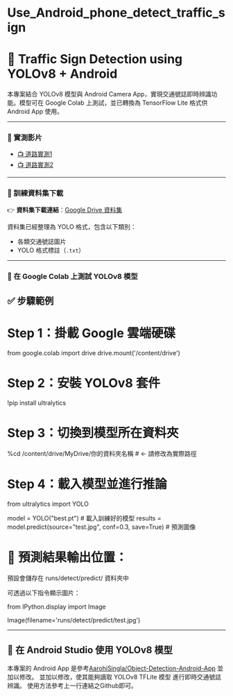 # Use_Android_phone_detect_traffic_sign
# 🚦 Traffic Sign Detection using YOLOv8 + Android

本專案結合 YOLOv8 模型與 Android Camera App，實現交通號誌即時辨識功能。模型可在 Google Colab 上測試，並已轉換為 TensorFlow Lite 格式供 Android App 使用。

---

### 🎥 實測影片

- [📺 道路實測1](https://youtu.be/aLm5FB8fbxg?si=0OlG5yID60spQ9gS) 
- [📺 道路實測2](https://youtu.be/dlAm7eZzP6I) 

---

### 📂 訓練資料集下載

👉 **資料集下載連結**：[Google Drive 資料集](https://drive.google.com/drive/folders/143J2hKB27mz3tHu9Ck2z0dlCs7eyeJKn)  

資料集已經整理為 YOLO 格式，包含以下類別：

- 各類交通號誌圖片
- YOLO 格式標註（`.txt`）
---

### 🚀 在 Google Colab 上測試 YOLOv8 模型

## ✅ 步驟範例
# Step 1：掛載 Google 雲端硬碟
from google.colab import drive
drive.mount('/content/drive')

# Step 2：安裝 YOLOv8 套件
!pip install ultralytics

# Step 3：切換到模型所在資料夾
%cd /content/drive/MyDrive/你的資料夾名稱  # ← 請修改為實際路徑

# Step 4：載入模型並進行推論
from ultralytics import YOLO

model = YOLO("best.pt")  # 載入訓練好的模型
results = model.predict(source="test.jpg", conf=0.3, save=True)  # 預測圖像


# 📂 預測結果輸出位置：
預設會儲存在 runs/detect/predict/ 資料夾中

可透過以下指令顯示圖片：

from IPython.display import Image

Image(filename='runs/detect/predict/test.jpg')


---

## 📱 在 Android Studio 使用 YOLOv8 模型
本專案的 Android App 是參考[AarohiSingla/Object-Detection-Android-App](https://github.com/AarohiSingla/Object-Detection-Android-App) 並加以修改。
並加以修改，使其能夠讀取 YOLOv8 TFLite 模型 進行即時交通號誌辨識。
使用方法參考上一行連結之Github即可。
